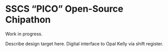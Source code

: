 # SSCS “PICO” Open-Source Chipathon

Work in progress.

Describe design target here.
Digital interface to Opal Kelly via shift register.

